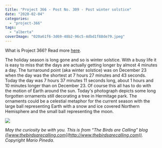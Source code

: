 ```yaml
---
title: "Project 366 - Post No. 309 - Post winter solstice"
date: "2020-02-04"
categories: 
  - "project-366"
tags: 
  - "alberta"
coverImage: "020a61f6-3d69-48b2-96c5-4dbd1f88de79.jpeg"
---
```


What is Project 366? Read more [here](https://thebirdsarecalling.com/2019/03/29/project-366/).

The holiday season is long gone and so is winter solstice. With a busy life it is easy to miss that the days are actually getting longer by almost 4 minutes a day. The turnaround point (aka winter solstice) was on December 23 when the day was the shortest at 7 hours 27 minutes and 43 seconds. Today the day was 7 hours 37 minutes 11 seconds long, about 1 hours and 10 minutes longer than on December 23. Of course this all has to do with the motion of Earth around the sun. Today's photograph depicts some long forgotten ornaments still decorating a tree in Hermitage park. The ornaments could be a celestial metaphor for the current season with the large ball representing Earth with a snow and ice covered Northern Hemisphere and the small ball representing the moon.

![](https://thebirdsarecallingandimustgo.files.wordpress.com/2020/02/020a61f6-3d69-48b2-96c5-4dbd1f88de79.jpeg?w=1024)

_May the curiosity be with you. This is from “The Birds are Calling” blog ([www.thebirdsarecalling.com](http://www.thebirdsarecalling.com)). Copyright Mario Pineda._
